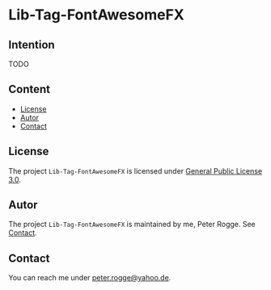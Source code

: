 Lib-Tag-FontAwesomeFX
===



Intention
---

TODO


Content
---

* [License](#License)
* [Autor](#Autor)
* [Contact](#Contact)



License<a name="License" />
---

The project `Lib-Tag-FontAwesomeFX` is licensed under [General Public License 3.0].



Autor<a name="Autor" />
---

The project `Lib-Tag-FontAwesomeFX` is maintained by me, Peter Rogge. See [Contact](#Contact).



Contact<a name="Contact" />
---

You can reach me under <peter.rogge@yahoo.de>.



[//]: # (Images)



[//]: # (Links)
[General Public License 3.0]:http://www.gnu.org/licenses/gpl-3.0.en.html
